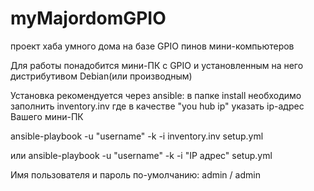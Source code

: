 # myMajordomGPIO
проект хаба умного дома на базе GPIO пинов мини-компьютеров

Для работы понадобится мини-ПК с GPIO и установленным на него дистрибутивом Debian(или производным)

Установка рекомендуется через ansible:
в папке install необходимо заполнить inventory.inv
где в качестве "you hub ip" указать ip-адрес Вашего мини-ПК

ansible-playbook -u "username" -k -i inventory.inv setup.yml

или ansible-playbook -u "username" -k -i "IP адрес" setup.yml

Имя пользователя и пароль по-умолчанию: admin / admin